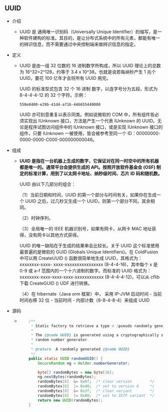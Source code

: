 ## UUID

- 介绍
  - UUID 是 通用唯一识别码（Universally Unique Identifier）的缩写，是一种软件建构的标准。其目的，是让分布式系统中的所有元素，都能有唯一的辨识信息，而不需要通过中央控制端来做辨识信息的指定。

- 定义

  - UUID 是由一组 32 位数的 16 进制数字所构成，所以 UUID 理论上的总数为 16^32=2^128，约等于 3.4 x 10^38。也就是说若每纳秒产生 1 兆个 UUID，要花 100 亿年才会将所有 UUID 用完。

    UUID 的标准型式包含 32 个 16 进制	数字，以连字号分为五段，形式为 8-4-4-4-12 的 32 个字符。示例：

    `550e8400-e29b-41d4-a716-446655440000`

    UUID 亦可刻意重复以表示同类。例如说微软的 COM 中，所有组件皆必须实现出 IUnknown 接口，方法是产生一个代表 IUnknown 的 UUID。无论是程序试图访问组件中的 IUnknown 接口，或是实现 IUnknown 接口的组件，只要 IUnknown 一被使用，皆会被参考至同一个 ID：00000000-0000-0000-C000-000000000046。

- 组成

  - **UUID 是指在一台机器上生成的数字，它保证对在同一时空中的所有机器都是唯一的。通常平台会提供生成的 API。按照开放软件基金会 (OSF) 制定的标准计算，用到了以太网卡地址、纳秒级时间、芯片 ID 码和随机数。**

    UUID 由以下几部分的组合：

    （1）当前日期和时间，UUID 的第一个部分与时间有关，如果你在生成一个 UUID 之后，过几秒又生成一个 UUID，则第一个部分不同，其余相同。

    （2）时钟序列。

    （3）全局唯一的 IEEE 机器识别号，如果有网卡，从网卡 MAC 地址获得，没有网卡以其他方式获得。

    UUID 的唯一缺陷在于生成的结果串会比较长。关于 UUID 这个标准使用最普遍的是微软的 GUID (Globals Unique Identifiers)。在 ColdFusion 中可以用 CreateUUID () 函数很简单地生成 UUID，其格式为：xxxxxxxx-xxxx- xxxx-xxxxxxxxxxxxxxxx (8-4-4-16)，其中每个 x 是 0-9 或 a-f 范围内的一个十六进制的数字。而标准的 UUID 格式为：xxxxxxxx-xxxx-xxxx-xxxx-xxxxxxxxxxxx (8-4-4-4-12)，可以从 cflib 下载 CreateGUID () UDF 进行转换。

    （4）在 hibernate（Java orm 框架）中， 采用 IP-JVM 启动时间 - 当前时间右移 32 位 - 当前时间 - 内部计数（8-8-4-8-4）来组成 UUID

- 源码

  - ~~~java
    	/**
         * Static factory to retrieve a type 4 (pseudo randomly generated) UUID.
         *
         * The {@code UUID} is generated using a cryptographically strong pseudo
         * random number generator.
         *
         * @return  A randomly generated {@code UUID}
         */
        public static UUID randomUUID() {
            SecureRandom ng = Holder.numberGenerator;
    
            byte[] randomBytes = new byte[16];
            ng.nextBytes(randomBytes);
            randomBytes[6]  &= 0x0f;  /* clear version        */
            randomBytes[6]  |= 0x40;  /* set to version 4     */
            randomBytes[8]  &= 0x3f;  /* clear variant        */
            randomBytes[8]  |= 0x80;  /* set to IETF variant  */
            return new UUID(randomBytes);
        }
    ~~~

    